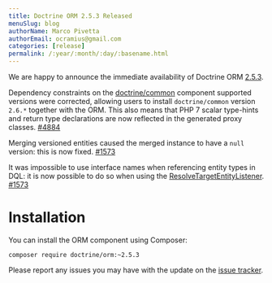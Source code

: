 ```yaml
---
title: Doctrine ORM 2.5.3 Released
menuSlug: blog
authorName: Marco Pivetta
authorEmail: ocramius@gmail.com
categories: [release]
permalink: /:year/:month/:day/:basename.html
---
```

We are happy to announce the immediate availability of Doctrine ORM
[2.5.3](https://github.com/doctrine/doctrine2/releases/tag/v2.5.3).

Dependency constraints on the
[doctrine/common](https://github.com/doctrine/common) component
supported versions were corrected, allowing users to install
`doctrine/common` version `2.6.*` together with the ORM. This also means
that PHP 7 scalar type-hints and return type declarations are now
reflected in the generated proxy classes.
[\#4884](https://github.com/doctrine/doctrine2/issues/4884)

Merging versioned entities caused the merged instance to have a `null`
version: this is now fixed.
[\#1573](https://github.com/doctrine/doctrine2/issues/1573)

It was impossible to use interface names when referencing entity types
in DQL: it is now possible to do so when using the
[ResolveTargetEntityListener](https://github.com/doctrine/doctrine2/blob/v2.5.3/lib/Doctrine/ORM/Tools/ResolveTargetEntityListener.php).
[\#1573](https://github.com/doctrine/doctrine2/issues/1573)

Installation
============

You can install the ORM component using Composer:

~~~~ {.sourceCode .shell}
composer require doctrine/orm:~2.5.3
~~~~

Please report any issues you may have with the update on the [issue
tracker](https://github.com/doctrine/doctrine2/issues).
